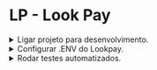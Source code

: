 # LP - Look Pay

<details>
  <summary>Ligar projeto para desenvolvimento.</summary>

  1. (WINDOWS) Entrar em Docker->configurações->resources->File Sharing e adicionar o caminho do projeto (Backend)
  2. É necessário rodar o comando `yarn` no terminal, para que o prettier seja baixado
  3. Abra o arquivo `docker-compose.development.yml` e comente os serviços que você não vai precisar
  4. ```bash
     docker build -t lookpay-api:latest -f apps/lookpay-api/Dockerfile.development apps/lookpay-api/
     docker build -t med-api:latest -f apps/med-api/Dockerfile.development apps/med-api/
     docker compose -f docker-compose.development.yml up --build
     ```
</details>

<details>
  <summary>Configurar .ENV do Lookpay.</summary>

  Para fazer a requisição de criar transação, será necessário preencher as seguintes variáveis do .ENV

  - IUGU_ACCOUNT_ID= esse dado está presente no web como: $DADOS_PAGAMENTO_IUGUCONTAMOBILE; Caso não encontre, fale com um dos responsáveis pelo backend da tarefa;
  - SECRET_MOBILE_STOCK_API_TOKEN=dummy
  - ADM_API_URL=${seu_backend (web)};
</details>

<details>
  <summary>Rodar testes automatizados.</summary>

  > Esse comando deve ser rodado em bash

  ```bash
      docker build -t backend-shared:latest shared;
      find . -name '*.dockerignore' -type f -delete;
      docker compose -f docker-compose.test.yml up --build;
      git checkout -- '*.dockerignore';
  ```

</details>
